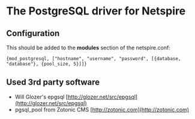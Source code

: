 The PostgreSQL driver for Netspire
==================================

Configuration
-------------

This should be added to the **modules** section of the netspire.conf:

    {mod_postgresql, ["hostname", "username", "password", [{database, "database"}, {pool_size, 5}]]}

Used 3rd party software
-----------------------

* Will Glozer's epgsql [http://glozer.net/src/epgsql](http://glozer.net/src/epgsql)
* pgsql_pool from Zotonic CMS [http://zotonic.com](http://zotonic.com)
